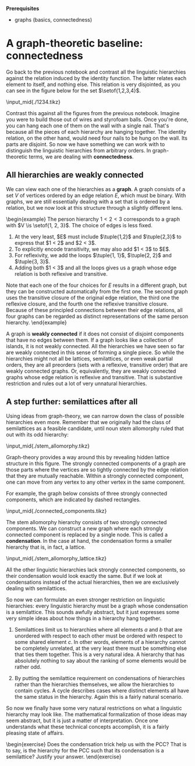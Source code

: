 **Prerequisites**

- graphs (basics, connectedness)

# A graph-theoretic baseline: connectedness

Go back to the previous notebook and contrast all the linguistic hierarchies against the relation induced by the identity function.
The latter relates each element to itself, and nothing else.
This relation is very disjointed, as you can see in the figure below for the set $\setof{1,2,3,4}$.

\input_mid{./1234.tikz}

Contrast this against all the figures from the previous notebook.
Imagine you were to build those out of wires and styrofoam balls.
Once you're done, you can hang each one of them on the wall with a single nail.
That's because all the pieces of each hierarchy are hanging together. 
The identity relation, on the other hand, would need four nails to be hung on the wall.
Its parts are disjoint.
So now we have something we can work with to distinguish the linguistic hierarchies from arbitrary orders.
In graph-theoretic terms, we are dealing with **connectedness**.

## All hierarchies are weakly connected

We can view each one of the hierarchies as a **graph**.
A graph consists of a set $V$ of vertices ordered by an edge relation $E$, which must be binary.
With graphs, we are still essentially dealing with a set that is ordered by a relation, but we now look at this structure through a slightly different lens.

\begin{example}
The person hierarchy $1 < 2 < 3$ corresponds to a graph with
$V \is \setof{1, 2, 3}$.
The choice of edges is less fixed.

<ol>
<li>At the very least, $E$ must include $\tuple{1,2}$ and $\tuple{2,3}$ to express that $1 < 2$ and $2 < 3$.</li>
<li>To explicitly encode transitivity, we may also add $1 < 3$ to $E$.</li>
<li>For reflexivity, we add the loops $\tuple{1, 1}$, $\tuple{2, 2}$ and $\tuple{3, 3}$.</li>
<li>Adding both $1 < 3$ and all the loops gives us a graph whose edge relation is both reflexive and transitive.</li>
</ol>

Note that each one of the four choices for $E$ results in a different graph, but they can be constructed automatically from the first one.
The second graph uses the transitive closure of the original edge relation, the third one the reflexive closure, and the fourth one the reflexive transitive closure.
Because of these principled connections between their edge relations, all four graphs can be regarded as distinct representations of the same person hierarchy. 
\end{example}

A graph is **weakly connected** if it does not consist of disjoint components that have no edges between them.
If a graph looks like a collection of islands, it is not weakly connected.
All the hierarchies we have seen so far are weakly connected in this sense of forming a single piece.
So while the hierarchies might not all be lattices, semilattices, or even weak partial orders, they are all preorders (sets with a reflexive, transitive order) that are weakly connected graphs.
Or, equivalently, they are weakly connected graphs whose edge relation is reflexive and transitive.
That is substantive restriction and rules out a lot of very unnatural hierarchies.

## A step further: semilattices after all

Using ideas from graph-theory, we can narrow down the class of possible hierarchies even more.
Remember that we originally had the class of semilattices as a feasible candidate, until noun stem allomorphy ruled that out with its odd hierarchy:

\input_mid{./stem_allomorphy.tikz}

Graph-theory provides a way around this by revealing hidden lattice structure in this figure.
The strongly connected components of a graph are those parts where the vertices are so tightly connected by the edge relation that they are mutually reachable.
Within a strongly connected component, one can move from any vertex to any other vertex in the same component.

For example, the graph below consists of three strongly connected components, which are indicated by dashed rectangles.

\input_mid{./connected_components.tikz}

The stem allomorphy hierarchy consists of two strongly connected components.
We can construct a new graph where each strongly connected component is replaced by a single node.
This is called a **condensation**.
In the case at hand, the condensation forms a smaller hierarchy that is, in fact, a lattice.

\input_mid{./stem_allomorphy_lattice.tikz}

All the other linguistic hierarchies lack strongly connected components, so their condensation would look exactly the same.
But if we look at condensations instead of the actual hierarchies, then we are exclusively dealing with semilattices.

So now we can formulate an even stronger restriction on linguistic hierarchies: every linguistic hierarchy must be a graph whose condensation is a semilattice.
This sounds awfully abstract, but it just expresses some very simple ideas about how things in a hierarchy hang together.

1. Semilattices limit us to hierarchies where all elements $a$ and $b$ that are unordered with respect to each other must be ordered with respect to some shared element $c$.
In other words, elements of a hierarchy cannot be completely unrelated, at the very least there must be something else that ties them together.
This is a very natural idea.
A hierarchy that has absolutely nothing to say about the ranking of some elements would be rather odd.

1. By putting the semilattice requirement on condensations of hierarchies rather than the hierarchies themselves, we allow the hierarchies to contain cycles.
A cycle describes cases where distinct elements all have the same status in the hierarchy.
Again this is a fairly natural scenario.

So now we finally have some very natural restrictions on what a linguistic hierarchy may look like.
The mathematical formalization of those ideas may seem abstract, but it is just a matter of interpretation.
Once one understands what these technical concepts accomplish, it is a fairly pleasing state of affairs.

\begin{exercise}
Does the condensation trick help us with the PCC?
That is to say, is the hierarchy for the PCC such that its condensation is a semilattice?
Justify your answer.
\end{exercise}
